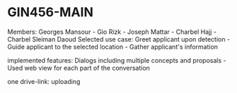 # GIN456-MAIN

Members: Georges Mansour - Gio Rizk - Joseph Mattar - Charbel Hajj - Charbel Sleiman Daoud
Selected use case: Greet applicant upon detection - Guide applicant to the selected location - Gather applicant's information

implemented features: Dialogs including multiple concepts and proposals - Used web view for each part of the conversation 

one drive-link: uploading 
